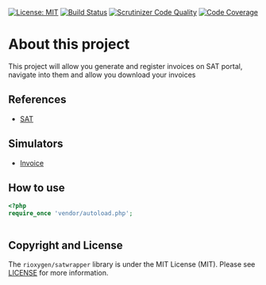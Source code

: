 [![License: MIT](https://img.shields.io/badge/License-MIT-yellow.svg)](https://opensource.org/licenses/MIT)
[![Build Status](https://travis-ci.org/rrcfesc/satmxwrapper.svg?branch=main)](https://travis-ci.org/rrcfesc/satmxwrapper)
[![Scrutinizer Code Quality](https://scrutinizer-ci.com/g/rrcfesc/satmxwrapper/badges/quality-score.png?b=main)](https://scrutinizer-ci.com/g/rrcfesc/satmxwrapper/?branch=main)
[![Code Coverage](https://scrutinizer-ci.com/g/rrcfesc/satmxwrapper/badges/coverage.png?b=main)](https://scrutinizer-ci.com/g/rrcfesc/satmxwrapper/?branch=main)

# About this project

This project will allow you generate and register invoices on SAT portal, navigate into them and allow you download
your invoices

## References

  - [SAT](https://cfdiutils.readthedocs.io/es/latest/) 

## Simulators

 - [Invoice](https://prodsimuladormegapacrif33.clouda.sat.gob.mx/)
 
## How to use
```php
<?php
require_once 'vendor/autoload.php';



``` 

## Copyright and License

The `rioxygen/satwrapper` library is under the MIT License (MIT). Please see [LICENSE](LICENSE) for more information.